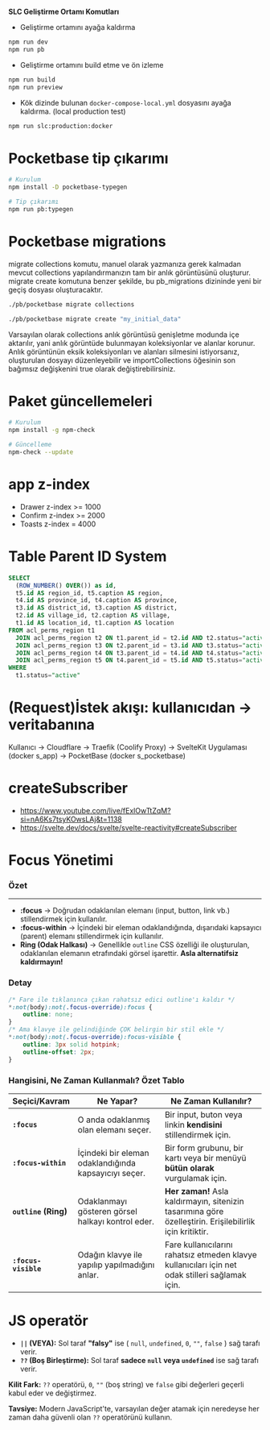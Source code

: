 **SLC Geliştirme Ortamı Komutları**

- Geliştirme ortamını ayağa kaldırma

```bash
npm run dev
npm run pb
```

- Geliştirme ortamını build etme ve ön izleme

```bash
npm run build
npm run preview
```

- Kök dizinde bulunan `docker-compose-local.yml` dosyasını ayağa kaldırma. (local production test)

```bash
npm run slc:production:docker
```

# Pocketbase tip çıkarımı

```bash
# Kurulum
npm install -D pocketbase-typegen
```

```bash
# Tip çıkarımı
npm run pb:typegen
```

# Pocketbase migrations

migrate collections komutu, manuel olarak yazmanıza gerek kalmadan mevcut collections yapılandırmanızın tam bir anlık görüntüsünü oluşturur. migrate create komutuna benzer şekilde, bu pb_migrations dizininde yeni bir geçiş dosyası oluşturacaktır.

```bash
./pb/pocketbase migrate collections
```

```bash
./pb/pocketbase migrate create "my_initial_data"
```

Varsayılan olarak collections anlık görüntüsü genişletme modunda içe aktarılır, yani anlık görüntüde bulunmayan koleksiyonlar ve alanlar korunur. Anlık görüntünün eksik koleksiyonları ve alanları silmesini istiyorsanız, oluşturulan dosyayı düzenleyebilir ve importCollections öğesinin son bağımsız değişkenini true olarak değiştirebilirsiniz.

# Paket güncellemeleri

```bash
# Kurulum
npm install -g npm-check
```

```bash
# Güncelleme
npm-check --update
```

# app z-index

- Drawer z-index >= 1000
- Confirm z-index >= 2000
- Toasts z-index = 4000

# Table Parent ID System

```sql
SELECT
  (ROW_NUMBER() OVER()) as id,
  t5.id AS region_id, t5.caption AS region,
  t4.id AS province_id, t4.caption AS province,
  t3.id AS district_id, t3.caption AS district,
  t2.id AS village_id, t2.caption AS village,
  t1.id AS location_id, t1.caption AS location
FROM acl_perms_region t1
  JOIN acl_perms_region t2 ON t1.parent_id = t2.id AND t2.status="active"
  JOIN acl_perms_region t3 ON t2.parent_id = t3.id AND t3.status="active"
  JOIN acl_perms_region t4 ON t3.parent_id = t4.id AND t4.status="active"
  JOIN acl_perms_region t5 ON t4.parent_id = t5.id AND t5.status="active"
WHERE
  t1.status="active"
```

# (Request)İstek akışı: kullanıcıdan → veritabanına

Kullanıcı → Cloudflare → Traefik (Coolify Proxy) → SvelteKit Uygulaması (docker s_app) → PocketBase (docker s_pocketbase)

# createSubscriber

- https://www.youtube.com/live/fExlOwTtZqM?si=nA6Ks7tsyKOwsLAj&t=1138
- https://svelte.dev/docs/svelte/svelte-reactivity#createSubscriber

# Focus Yönetimi

### Özet

---

- **:focus** → Doğrudan odaklanılan elemanı (input, button, link vb.) stillendirmek için kullanılır.
- **:focus-within** → İçindeki bir eleman odaklandığında, dışarıdaki kapsayıcı (parent) elemanı stillendirmek için kullanılır.
- **Ring (Odak Halkası)** → Genellikle `outline` CSS özelliği ile oluşturulan, odaklanılan elemanın etrafındaki görsel işarettir. **Asla alternatifsiz kaldırmayın!**

### Detay

```css
/* Fare ile tıklanınca çıkan rahatsız edici outline'ı kaldır */
*:not(body):not(.focus-override):focus {
	outline: none;
}
/* Ama klavye ile gelindiğinde ÇOK belirgin bir stil ekle */
*:not(body):not(.focus-override):focus-visible {
	outline: 3px solid hotpink;
	outline-offset: 2px;
}
```

### Hangisini, Ne Zaman Kullanmalı? Özet Tablo

| Seçici/Kavram        | Ne Yapar?                                             | Ne Zaman Kullanılır?                                                                                     |
| -------------------- | ----------------------------------------------------- | -------------------------------------------------------------------------------------------------------- |
| **`:focus`**         | O anda odaklanmış olan elemanı seçer.                 | Bir input, buton veya linkin **kendisini** stillendirmek için.                                           |
| **`:focus-within`**  | İçindeki bir eleman odaklandığında kapsayıcıyı seçer. | Bir form grubunu, bir kartı veya bir menüyü **bütün olarak** vurgulamak için.                            |
| **`outline` (Ring)** | Odaklanmayı gösteren görsel halkayı kontrol eder.     | **Her zaman!** Asla kaldırmayın, sitenizin tasarımına göre özelleştirin. Erişilebilirlik için kritiktir. |
| **`:focus-visible`** | Odağın klavye ile yapılıp yapılmadığını anlar.        | Fare kullanıcılarını rahatsız etmeden klavye kullanıcıları için net odak stilleri sağlamak için.         |

# JS operatör

- **`||` (VEYA):** Sol taraf **"falsy"** ise ( `null`, `undefined`, `0`, `""`, `false` ) sağ tarafı verir.
- **`??` (Boş Birleştirme):** Sol taraf **sadece `null` veya `undefined`** ise sağ tarafı verir.

**Kilit Fark:** `??` operatörü, `0`, `""` (boş string) ve `false` gibi değerleri geçerli kabul eder ve değiştirmez.

**Tavsiye:** Modern JavaScript'te, varsayılan değer atamak için neredeyse her zaman daha güvenli olan `??` operatörünü kullanın.
